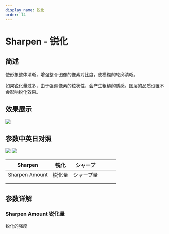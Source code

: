```yaml
---
display_name: 锐化
order: 14
---
```


# Sharpen - 锐化

## 简述

使形象整体清晰，增强整个图像的像素对比度，使模糊的轮廓清晰。

如果锐化量过多，由于强调像素的粒状性，会产生粗糙的质感。图层的品质设置不会影响锐化效果。

## 效果展示

![](https://mir.yuelili.com/user/AE/effects/ext/image00574.jpg)

## 参数中英日对照

![](https://mir.yuelili.com/user/AE/effects/AE-Effects-Blur-Sharpen-Sharpen.png)
![](https://mir.yuelili.com/user/AE/effects/AE-Effects-Blur-Sharpen-Sharpen_cn.png)

| Sharpen        | 锐化   | シャープ   |     |     |     |
| -------------- | ------ | ---------- | --- | --- | --- |
| Sharpen Amount | 锐化量 | シャープ量 |     |     |     |
|                |        |            |     |     |     |
|                |        |            |     |     |     |

## 参数详解

### Sharpen Amount 锐化量

锐化的强度

